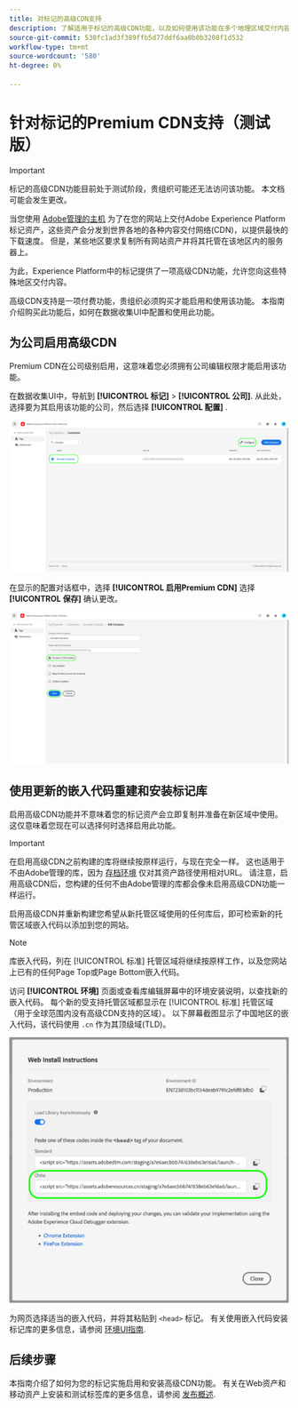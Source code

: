 ```yaml
---
title: 对标记的高级CDN支持
description: 了解适用于标记的高级CDN功能，以及如何使用该功能在多个地理区域交付内容。
source-git-commit: 530fc1ad3f389ffb5d77ddf6aa0b0b3208f1d532
workflow-type: tm+mt
source-wordcount: '580'
ht-degree: 0%

---
```


# 针对标记的Premium CDN支持（测试版）

>[!IMPORTANT]
>
>标记的高级CDN功能目前处于测试阶段，贵组织可能还无法访问该功能。 本文档可能会发生更改。

当您使用 [Adobe管理的主机](./hosts/managed-by-adobe-host.md) 为了在您的网站上交付Adobe Experience Platform标记资产，这些资产会分发到世界各地的各种内容交付网络(CDN)，以提供最快的下载速度。 但是，某些地区要求复制所有网站资产并将其托管在该地区内的服务器上。

为此，Experience Platform中的标记提供了一项高级CDN功能，允许您向这些特殊地区交付内容。

高级CDN支持是一项付费功能，贵组织必须购买才能启用和使用该功能。 本指南介绍购买此功能后，如何在数据收集UI中配置和使用此功能。

## 为公司启用高级CDN

Premium CDN在公司级别启用，这意味着您必须拥有公司编辑权限才能启用该功能。

在数据收集UI中，导航到 **[!UICONTROL 标记]** > **[!UICONTROL 公司]**. 从此处，选择要为其启用该功能的公司，然后选择 **[!UICONTROL 配置]** .

![选择要配置的公司](../../images/ui/publishing/premium-cdn/configure-property.png)

在显示的配置对话框中，选择 **[!UICONTROL 启用Premium CDN]** 选择 **[!UICONTROL 保存]** 确认更改。

![启用高级CDN选项](../../images/ui/publishing/premium-cdn/enable-premium-cdn.png)

## 使用更新的嵌入代码重建和安装标记库

启用高级CDN功能并不意味着您的标记资产会立即复制并准备在新区域中使用。 这仅意味着您现在可以选择何时选择启用此功能。

>[!IMPORTANT]
>
>在启用高级CDN之前构建的库将继续按原样运行，与现在完全一样。 这也适用于不由Adobe管理的库，因为 [存档环境](./environments.md#archive) 仅对其资产路径使用相对URL。 请注意，启用高级CDN后，您构建的任何不由Adobe管理的库都会像未启用高级CDN功能一样运行。

启用高级CDN并重新构建您希望从新托管区域使用的任何库后，即可检索新的托管区域嵌入代码以添加到您的网站。

>[!NOTE]
>
>库嵌入代码，列在 [!UICONTROL 标准] 托管区域将继续按原样工作，以及您网站上已有的任何Page Top或Page Bottom嵌入代码。

访问 **[!UICONTROL 环境]** 页面或查看库编辑屏幕中的环境安装说明，以查找新的嵌入代码。 每个新的受支持托管区域都显示在 [!UICONTROL 标准] 托管区域（用于全球范围内没有高级CDN支持的区域）。 以下屏幕截图显示了中国地区的嵌入代码，该代码使用 `.cn` 作为其顶级域(TLD)。

![中国地区的嵌入代码](../../images/ui/publishing/premium-cdn/embed-codes.png)

为网页选择适当的嵌入代码，并将其粘贴到 `<head>` 标记。 有关使用嵌入代码安装标记库的更多信息，请参阅 [环境UI指南](./environments.md#installation).

## 后续步骤

本指南介绍了如何为您的标记实施启用和安装高级CDN功能。 有关在Web资产和移动资产上安装和测试标签库的更多信息，请参阅 [发布概述](./overview.md).
